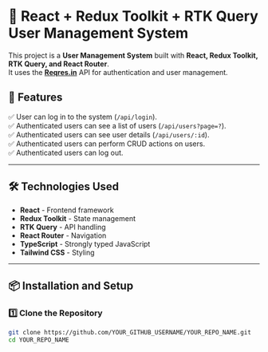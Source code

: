 # 🚀 React + Redux Toolkit + RTK Query User Management System

This project is a **User Management System** built with **React, Redux Toolkit, RTK Query, and React Router**.  
It uses the **[Reqres.in](https://reqres.in/)** API for authentication and user management.

## 📌 Features
✅ User can log in to the system (`/api/login`).  
✅ Authenticated users can see a list of users (`/api/users?page=?`).  
✅ Authenticated users can see user details (`/api/users/:id`).  
✅ Authenticated users can perform CRUD actions on users.  
✅ Authenticated users can log out.  

---

## 🛠 Technologies Used
- **React** - Frontend framework  
- **Redux Toolkit** - State management  
- **RTK Query** - API handling  
- **React Router** - Navigation  
- **TypeScript** - Strongly typed JavaScript  
- **Tailwind CSS** - Styling  

---

## 📦 Installation and Setup
### 1️⃣ Clone the Repository
```sh
git clone https://github.com/YOUR_GITHUB_USERNAME/YOUR_REPO_NAME.git
cd YOUR_REPO_NAME
